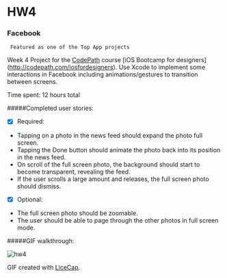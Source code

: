 # HW4
### Facebook
` Featured as one of the Top App projects`

Week 4 Project for the [CodePath](http://www.codepath.com/) course [iOS Bootcamp for designers] (http://codepath.com/iosfordesigners).
Use Xcode to implement some interactions in Facebook including animations/gestures to transition between screens. 

Time spent: 12 hours total 

#####Completed user stories:
* [x] Required: 
 + Tapping on a photo in the news feed should expand the photo full screen.
 + Tapping the Done button should animate the photo back into its position in the news feed.
 +  On scroll of the full screen photo, the background should start to become transparent, revealing the feed.
 + If the user scrolls a large amount and releases, the full screen photo should dismiss.
 
* [x] Optional: 
 + The full screen photo should be zoomable.
 + The user should be able to page through the other photos in full screen mode.

#####GIF walkthrough:

![hw4](https://cloud.githubusercontent.com/assets/10460611/6429864/34e29af6-bfa2-11e4-8ac8-0dc81c87a27a.gif)

GIF created with [LiceCap](http://www.cockos.com/licecap/).
